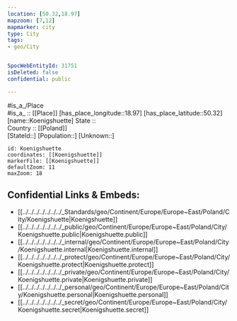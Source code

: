 ```yaml
---
location: [50.32,18.97] 
mapzoom: [7,12] 
mapmarker: city 
type: City
tags:
- geo/City


SpocWebEntityId: 31751
isDeleted: false
confidential: public

---
```

#is_a_/Place  
#is_a_ :: [[Place]] 
[has_place_longitude::18.97] 
[has_place_latitude::50.32] 
[name::Koenigshuette] 
State ::  
Country :: [[Poland]]  
[StateId::] 
[Population::] 
[Unknown::] 


```leaflet
id: Koenigshuette
coordinates: [[Koenigshuette]] 
markerFile: [[Koenigshuette]] 
defaultZoom: 11 
maxZoom: 18
```


## Confidential Links & Embeds: 
- [[../../../../../../../_Standards/geo/Continent/Europe/Europe~East/Poland/City/Koenigshuette|Koenigshuette]] 
- [[../../../../../../../_public/geo/Continent/Europe/Europe~East/Poland/City/Koenigshuette.public|Koenigshuette.public]] 
- [[../../../../../../../_internal/geo/Continent/Europe/Europe~East/Poland/City/Koenigshuette.internal|Koenigshuette.internal]] 
- [[../../../../../../../_protect/geo/Continent/Europe/Europe~East/Poland/City/Koenigshuette.protect|Koenigshuette.protect]] 
- [[../../../../../../../_private/geo/Continent/Europe/Europe~East/Poland/City/Koenigshuette.private|Koenigshuette.private]] 
- [[../../../../../../../_personal/geo/Continent/Europe/Europe~East/Poland/City/Koenigshuette.personal|Koenigshuette.personal]] 
- [[../../../../../../../_secret/geo/Continent/Europe/Europe~East/Poland/City/Koenigshuette.secret|Koenigshuette.secret]] 
